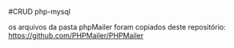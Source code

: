 #CRUD php-mysql

os arquivos da pasta phpMailer foram copiados deste repositório: https://github.com/PHPMailer/PHPMailer
